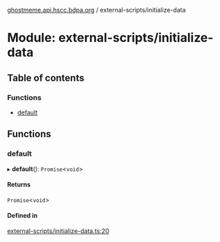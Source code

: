 [ghostmeme.api.hscc.bdpa.org](../README.md) / external-scripts/initialize-data

# Module: external-scripts/initialize-data

## Table of contents

### Functions

- [default](external_scripts_initialize_data.md#default)

## Functions

### default

▸ **default**(): `Promise`<`void`\>

#### Returns

`Promise`<`void`\>

#### Defined in

[external-scripts/initialize-data.ts:20](https://github.com/nhscc/ghostmeme.api.hscc.bdpa.org/blob/b50e614/external-scripts/initialize-data.ts#L20)
